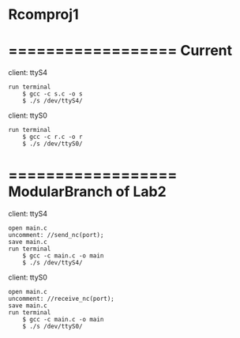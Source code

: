 Rcomproj1
===========================


==================
  Current
==================

client: ttyS4

    run terminal
        $ gcc -c s.c -o s
        $ ./s /dev/ttyS4/

client: ttyS0

    run terminal
        $ gcc -c r.c -o r
        $ ./s /dev/ttyS0/ 


==================
  ModularBranch of Lab2
==================

client: ttyS4

    open main.c
    uncomment: //send_nc(port);
    save main.c
    run terminal
        $ gcc -c main.c -o main
        $ ./s /dev/ttyS4/
    
client: ttyS0

    open main.c
    uncomment: //receive_nc(port);
    save main.c
    run terminal
        $ gcc -c main.c -o main
        $ ./s /dev/ttyS0/
